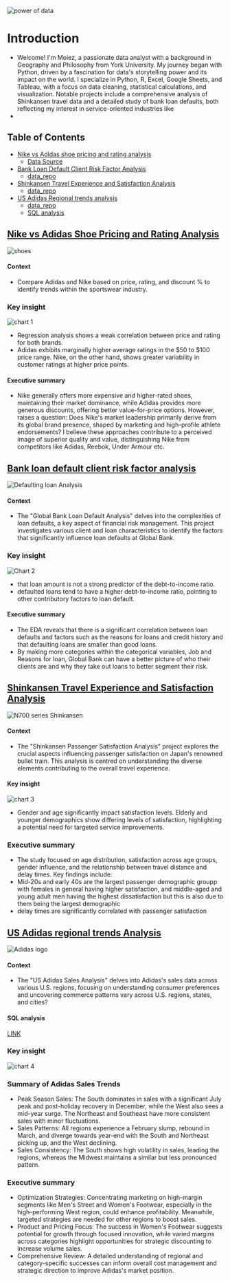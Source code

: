 ![power of data](https://github.com/moiez326/US-Adidas-sales/blob/main/media/Screenshot%202023-12-06%20at%2013.53.07.png)

# Introduction
- Welcome! I'm Moiez, a passionate data analyst with a background in Geography and Philosophy from York University. My journey began with Python, driven by a fascination for data's storytelling power and its impact on the world. I specialize in Python, R, Excel, Google Sheets, and Tableau, with a focus on data cleaning, statistical calculations, and visualization. Notable projects include a comprehensive analysis of Shinkansen travel data and a detailed study of bank loan defaults, both reflecting my interest in service-oriented industries like
- 
## Table of Contents
- [Nike vs Adidas shoe pricing and rating analysis](https://github.com/moiez326/Data_analysis_portfolio/blob/main/Nike%20vs.%20Adidas%20shoes/nike_adidas.ipynb)
  - [Data Source](https://www.kaggle.com/datasets/kaushiksuresh147/adidas-vs-nike)
- [Bank Loan Default Client Risk Factor Analysis](https://github.com/moiez326/loandefault/blob/main/loan_EDA.ipynb)
  - [data_repo](https://github.com/moiez326/loandefault/tree/main/data)
- [Shinkansen Travel Experience and Satisfaction Analysis](https://github.com/moiez326/Data_analysis_portfolio/blob/main/Shinkansen/shinki_EDA.ipynb)
  - [data_repo](https://github.com/moiez326/shinkansen/tree/main/data)
- [US Adidas Regional trends analysis](https://github.com/moiez326/US-Adidas-sales/blob/main/adidas_EDA.ipynb)
  - [data_repo](https://github.com/moiez326/US-Adidas-sales/tree/main/data)
  - [SQL analysis](https://github.com/moiez326/Data_analysis_portfolio/blob/main/US%20Adidas/US%20Adidas%20SQL.ipynb)

## [Nike vs Adidas Shoe Pricing and Rating Analysis](https://github.com/moiez326/Data_analysis_portfolio/blob/main/Nike%20vs.%20Adidas%20shoes/nike_adidas.ipynb)
![shoes](https://github.com/moiez326/Data_analysis_portfolio/blob/main/Nike%20vs.%20Adidas%20shoes/Screenshot%202024-01-21%20at%2016.47.51.png)

#### Context 
- Compare Adidas and Nike based on price, rating, and discount % to identify trends within the sportswear industry.

### Key insight 
![chart 1](https://github.com/moiez326/Nike_vs_Adidas/blob/main/media/Screenshot%202023-11-28%20at%2013.23.57.png)
  
- Regression analysis shows a weak correlation between price and rating for both brands.
- Adidas exhibits marginally higher average ratings in the \$50 to \$100 price range. Nike, on the other hand, shows greater variability in customer ratings at higher price points.

#### Executive summary
- Nike generally offers more expensive and higher-rated shoes, maintaining their market dominance, while Adidas provides more generous discounts, offering better value-for-price options. However, raises a question: Does Nike's market leadership primarily derive from its global brand presence, shaped by marketing and high-profile athlete endorsements? I believe these approaches contribute to a perceived image of superior quality and value, distinguishing Nike from competitors like Adidas, Reebok, Under Armour etc. 

## [Bank loan default client risk factor analysis](https://github.com/moiez326/loandefault)
![Defaulting loan Analysis](https://media.istockphoto.com/id/1372053987/vector/default-bank-loans-isometric-3d.jpg?s=612x612&w=0&k=20&c=Rqy-n5FhihLGtOf6DtdKjyRI-8l2sRXPYjG69ie79cM=)

#### Context
- The "Global Bank Loan Default Analysis" delves into the complexities of loan defaults, a key aspect of financial risk management. This project investigates various client and loan characteristics to identify the factors that significantly influence loan defaults at Global Bank.

### Key insight  
![Chart 2](https://github.com/moiez326/loandefault/blob/main/media/Screenshot%202023-11-28%20at%2013.37.35.png)

- that loan amount is not a strong predictor of the debt-to-income ratio.
- defaulted loans tend to have a higher debt-to-income ratio, pointing to other contributory factors to loan default.

#### Executive summary 
- The EDA reveals that there is a significant correlation between loan defaults and factors such as the reasons for loans and credit history and that defaulting loans are smaller than good loans.
- By making more categories within the categorical variables, Job and Reasons for loan, Global Bank can have a better picture of who their clients are and why they take out loans to better segment their risk.

## [Shinkansen Travel Experience and Satisfaction Analysis](https://github.com/moiez326/shinkansen)
![N700 series Shinkansen](https://github.com/moiez326/Data_analysis_portfolio/blob/main/Shinkansen/Screenshot%202024-01-12%20at%2014.17.59.png)

#### Context 
- The "Shinkansen Passenger Satisfaction Analysis" project explores the crucial aspects influencing passenger satisfaction on Japan's renowned bullet train. This analysis is centred on understanding the diverse elements contributing to the overall travel experience.

#### Key insight 
![chart 3](https://github.com/moiez326/shinkansen/blob/main/media/Screenshot%202023-12-06%20at%2011.58.55.png)

- Gender and age significantly impact satisfaction levels. Elderly and younger demographics show differing levels of satisfaction, highlighting a potential need for targeted service improvements.

### Executive summary
-  The study focused on age distribution, satisfaction across age groups, gender influence, and the relationship between travel distance and delay times. 
Key findings include:
- Mid-20s and early 40s are the largest passenger demographic groupp with females in general having higher satisfaction, and middle-aged and young adult men having the highest dissatisfaction but this is also due to them being the largest demographic
- delay times are significantly correlated with passenger satisfaction

## [US Adidas regional trends Analysis](https://github.com/moiez326/US-Adidas-sales)
![Adidas logo](https://1000logos.net/wp-content/uploads/2019/06/Adidas-Logo-1991.jpg)

#### Context 
- The "US Adidas Sales Analysis" delves into Adidas's sales data across various U.S. regions, focusing on understanding consumer preferences and uncovering commerce patterns vary across U.S. regions, states, and cities?
#### SQL analysis 
[LINK](https://github.com/moiez326/Data_analysis_portfolio/blob/main/US%20Adidas/US%20Adidas%20SQL.ipynb)
### Key insight
![chart 4](https://github.com/moiez326/Data_analysis_portfolio/blob/main/US%20Adidas/Screenshot%202024-01-12%20at%2012.16.28.png)

### Summary of Adidas Sales Trends
- Peak Season Sales: The South dominates in sales with a significant July peak and post-holiday recovery in December, while the West also sees a mid-year surge. The Northeast and Southeast have more consistent sales with minor fluctuations.
- Sales Patterns: All regions experience a February slump, rebound in March, and diverge towards year-end with the South and Northeast picking up, and the West declining.
- Sales Consistency: The South shows high volatility in sales, leading the regions, whereas the Midwest maintains a similar but less pronounced pattern.
### Executive summary
- Optimization Strategies: Concentrating marketing on high-margin segments like Men's Street and Women's Footwear, especially in the high-performing West region, could enhance profitability. Meanwhile, targeted strategies are needed for other regions to boost sales.
- Product and Pricing Focus: The success in Women's Footwear suggests potential for growth through focused innovation, while varied margins across categories highlight opportunities for strategic discounting to increase volume sales.
- Comprehensive Review: A detailed understanding of regional and category-specific successes can inform overall cost management and strategic direction to improve Adidas's market position.
